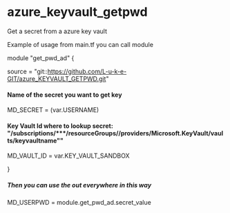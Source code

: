 # azure_keyvault_getpwd
Get a secret from a azure key vault

Example of usage
from main.tf you can call module

module "get_pwd_ad" {
   
  source         = "git::https://github.com/L-u-k-e-GIT/azure_KEYVAULT_GETPWD.git"
  #### Name of the secret you want to get key
  MD_SECRET   = (var.USERNAME)
  #### Key Vault Id where to lookup secret: "/subscriptions/***************/resourceGroups/************/providers/Microsoft.KeyVault/vaults/keyvaultname""
  MD_VAULT_ID = var.KEY_VAULT_SANDBOX 
 
}

##### Then you can use the out everywhere in this way 
MD_USERPWD            = module.get_pwd_ad.secret_value